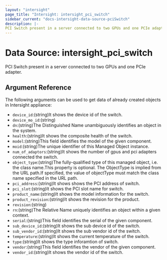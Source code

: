 ```yaml
---
layout: "intersight"
page_title: "Intersight: intersight_pci_switch"
sidebar_current: "docs-intersight-data-source-pciSwitch"
description: |-
PCI Switch present in a server connected to two GPUs and one PCIe adapter.
---
```


# Data Source: intersight_pci_switch
PCI Switch present in a server connected to two GPUs and one PCIe adapter.
## Argument Reference
The following arguments can be used to get data of already created objects in Intersight appliance:
* `device_id`:(string)It shows the device id of the switch.
* `device_mo_id`:(string)
* `dn`:(string)The Distinguished Name unambiguously identifies an object in the system.
* `health`:(string)It shows the composite health of the switch.
* `model`:(string)This field identifies the model of the given component.
* `moid`:(string)The unique identifier of this Managed Object instance.
* `num_of_adaptors`:(string)It shows the number of gpus and pci adapters connected the switch.
* `object_type`:(string)The fully-qualified type of this managed object, i.e. the class name.This property is optional. The ObjectType is implied from the URL path.If specified, the value of objectType must match the class name specified in the URL path.
* `pci_address`:(string)It shows shows the PCI address of switch.
* `pci_slot`:(string)It shows the PCI slot name for switch.
* `product_name`:(string)It shows the model information for the switch.
* `product_revision`:(string)It shows the revision for the product.
* `revision`:(string)
* `rn`:(string)The Relative Name uniquely identifies an object within a given context.
* `serial`:(string)This field identifies the serial of the given component.
* `sub_device_id`:(string)It shows the sub device id of the switch.
* `sub_vendor_id`:(string)It shows the sub vendor id of the switch.
* `temperature`:(string)It shows the current temperature of the switch.
* `type`:(string)It shows the type inforamtion of switch.
* `vendor`:(string)This field identifies the vendor of the given component.
* `vendor_id`:(string)It shows the vendor id of the switch.
